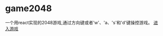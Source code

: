 # game2048
一个用react实现的2048游戏,通过方向键或者'w'、'a、's'和'd'键操控游戏。
[进入游戏](https://travelclover.github.io/game2048/)
